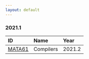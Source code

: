 ```yaml
---
layout: default
---
```


### 2021.1 

| ID     | Name                                            | Year   |
|:-------|:------------------------------------------------|:-------|
|[MATA61](https://github.com/mata61-ic-ufba)|Compilers|2021.2|
